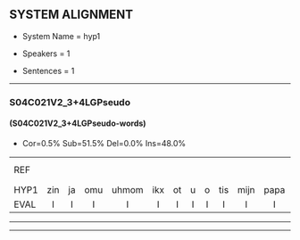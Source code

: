 
## SYSTEM ALIGNMENT

- System Name = hyp1

- Speakers = 1

- Sentences = 1

---

### S04C021V2_3+4LGPseudo

#### (S04C021V2_3+4LGPseudo-words)

- Cor=0.5%	Sub=51.5%	Del=0.0%	Ins=48.0%

|  |  |  |  |  |  |  |  |  |  |  |  |  |  |  |  |  |  |  |  |  |  |  |  |  |  |  |  |  |  |  |  |  |  |  |  |  |  |  |  |  |  |  |  |  |  |  |  |  |  |  |  |  |  |  |  |  |  |  |  |  |  |  |  |  |  |  |  |  |  |  |  |  |  |  |  |  |  |  |  |  |  |  |  |  |  |  |  |  |  |  |  |  |  |  |  |  |  |  |  |  |  |  |  |  |  |  |  |  |  |  |  |  |  |  |  |  |  |  |  |  |  |  |  |  |  |  |  |  |  |  |  |  |  |  |  |  |  |  |  |  |  |  |  |  |  |  |  |  |  |  |  |  |  |  |  |  |  |  |  |  |  |  |  |  |  |  |  |  |  |  |  |  |  |  |  |  |  |  |  |  |  |  |  |  |  |  |  |  |  |  |  |  |  |  |  |  |  |  |  |  |  |  |  |  |
|:--- |:---:|:---:|:---:|:---:|:---:|:---:|:---:|:---:|:---:|:---:|:---:|:---:|:---:|:---:|:---:|:---:|:---:|:---:|:---:|:---:|:---:|:---:|:---:|:---:|:---:|:---:|:---:|:---:|:---:|:---:|:---:|:---:|:---:|:---:|:---:|:---:|:---:|:---:|:---:|:---:|:---:|:---:|:---:|:---:|:---:|:---:|:---:|:---:|:---:|:---:|:---:|:---:|:---:|:---:|:---:|:---:|:---:|:---:|:---:|:---:|:---:|:---:|:---:|:---:|:---:|:---:|:---:|:---:|:---:|:---:|:---:|:---:|:---:|:---:|:---:|:---:|:---:|:---:|:---:|:---:|:---:|:---:|:---:|:---:|:---:|:---:|:---:|:---:|:---:|:---:|:---:|:---:|:---:|:---:|:---:|:---:|:---:|:---:|:---:|:---:|:---:|:---:|:---:|:---:|:---:|:---:|:---:|:---:|:---:|:---:|:---:|:---:|:---:|:---:|:---:|:---:|:---:|:---:|:---:|:---:|:---:|:---:|:---:|:---:|:---:|:---:|:---:|:---:|:---:|:---:|:---:|:---:|:---:|:---:|:---:|:---:|:---:|:---:|:---:|:---:|:---:|:---:|:---:|:---:|:---:|:---:|:---:|:---:|:---:|:---:|:---:|:---:|:---:|:---:|:---:|:---:|:---:|:---:|:---:|:---:|:---:|:---:|:---:|:---:|:---:|:---:|:---:|:---:|:---:|:---:|:---:|:---:|:---:|:---:|:---:|:---:|:---:|:---:|:---:|:---:|:---:|:---:|:---:|:---:|:---:|:---:|:---:|:---:|:---:|:---:|:---:|:---:|:---:|:---:|:---:|:---:|:---:|:---:|:---:|:---:|:---:|:---:|:---:|:---:|
| REF |  |  |  |  |  |  |  |  |  |  |  |  |  |  |  |  |  |  |  |  |  |  |  |  |  |  |  |  |  |  |  |  |  |  |  |  |  |  |  |  |  |  |  |  |  |  |  |  |  |  |  |  |  |  |  |  |  |  |  |  |  |  |  |  |  |  |  |  |  |  |  |  |  |  |  |  |  |  |  |  |  |  |  |  | * | * | *s | ometuif | toejietsen | oonwijlen | jattesiet | nurudien | stoenydaas | stoenydaas | deuveltek | * | * | *s | juitonie | gevijdel | * | * | * | * | sidowaan | * | *s | *x | spekkeraai | wachteniek | *x | *x | wachteniek | * | verpierik | nappegreeuw | *x | * | * | * | * | * | * | * | * | * | mantaroen | *(mandarine) | schielendaspen | *s | * | crobeklunker | *s | kabbestepen | * | * | verwarig | ooiebiekje | * | * | * | fandelig | jalekrewen | smoralij | * | zeekvlachine | kanaroe | toineetlijgen | * | *s | * | * | * | * | * | * | *x | * | meitsegrok*(meisjesrok) | *s | kantelogsten*(stenen) | *x | *x | * | ondermind |  |  |  |  |  |  |  |  |  |  |  |  |  |  | ondermind | *s | choporatie | * | * | zennebral | * | * | ijraspangen | * | blottenduuf | girdofhaalder | *x | *s | * | tobbermoeit | * | poentalschouden | * | * | havedil | verbrakkertje | *s | gerauwejaak | hapeneren |
| HYP1 | zin | ja | omu | uhmom | ikx | ot | u | o | tis | mijn | papa | dis | mijn | papa | maar | ni | is | tier | keer | papa | 'k | mnnee | ga | ja | tiiet | nira | aneet | is | min | papa | nie | s | da | deve | ja | m | ge | vi | do | gide | spik | he | spikerij | it? | o | ne | staat | da | ook | wachtanik | ver | vek | aht | a | eemau | mnari | snen | schilen | daarspin | hnees | maari | a | mannee | anders | kan | ik | die | letters | niet | goezen? | rombeklinde | ga | best | hebpen | hemoet | ik | dat | allemaal | in | kaden | wan | wris | o | en | da | kom | s | kom | ieet | bo | mo | bi | en | egika | e | ohe | moet | meer | 'k | heb | ze | allee | zeke | nee | van | e | vameli | yale | cewen | smorel | la | zek | faina | ka | naar | ro | o | ne | done | ne | o | t | mh | 'k | kan | da | ee | beeje | ke | eke | ja | allee | we | gaan | t | niet | gaan | doen | ze | en | nu | een | beetje | meer | stil | zitten | hè | wnt | gij | ge | doet | het | altijd | afallee | lees | maar | mames | useschok | sstenen | mee | cantelog | em | onde | mind | ondermind | se | o | ea | di | soperati | ven | zin | in | min | bra | enn | b | suh | spanen | plote | egee | no | eder | dobemed | dmod | tagaden | mat | soms | war | du | stan | mja | de | mar | verkaden | ga | vijdien | ebruikertje | e | vrouw | e | jak | hap | enneren |
| EVAL | I | I | I | I | I | I | I | I | I | I | I | I | I | I | I | I | I | I | I | I | I | I | I | I | I | I | I | I | I | I | I | I | I | I | I | I | I | I | I | I | I | I | I | I | I | I | I | I | I | I | I | I | I | I | I | I | I | I | I | I | I | I | I | I | I | I | I | I | I | I | I | I | I | I | I | I | I | I | I | I | I | I | I | I | S | S | S | S | S | S | S | S | S | S | S | S | S | S | S | S | S | S | S | S | S | S | S | S | S | S | S | S | S | S | S | S | S | S | S | S | S | S | S | S | S | S | S | S | S | S | S | S | S | S | S | S | S | S | S | S | S | S | S | S | S | S | S | S | S | S | S | S | S | S | S | S | S | S | S | S | S | S | S | S |  | I | I | I | I | I | I | I | I | I | I | I | I | I | I | S | S | S | S | S | S | S | S | S | S | S | S | S | S | S | S | S | S | S | S | S | S | S | S | S |
---

---
